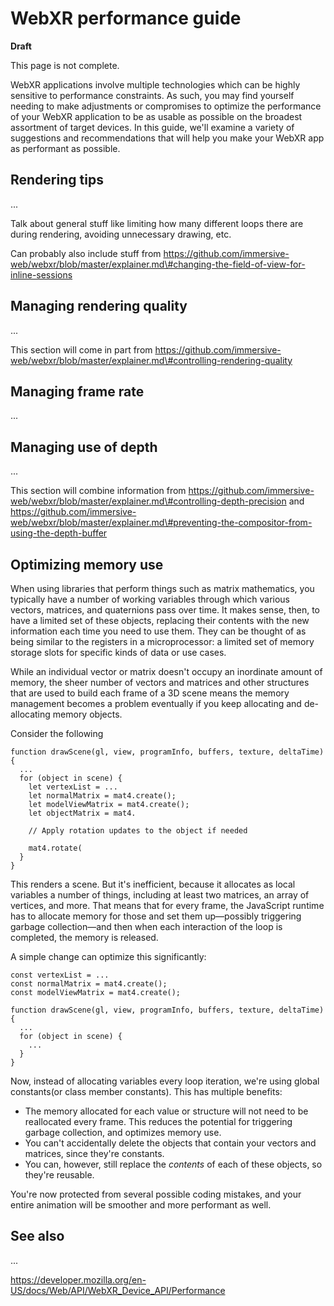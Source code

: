 WebXR performance guide
=======================

**Draft**

This page is not complete.

WebXR applications involve multiple technologies which can be highly sensitive to performance constraints. As such, you may find yourself needing to make adjustments or compromises to optimize the performance of your WebXR application to be as usable as possible on the broadest assortment of target devices. In this guide, we'll examine a variety of suggestions and recommendations that will help you make your WebXR app as performant as possible.

Rendering tips
--------------

...

Talk about general stuff like limiting how many different loops there are during rendering, avoiding unnecessary drawing, etc.

Can probably also include stuff from https://github.com/immersive-web/webxr/blob/master/explainer.md\#changing-the-field-of-view-for-inline-sessions

Managing rendering quality
--------------------------

...

This section will come in part from https://github.com/immersive-web/webxr/blob/master/explainer.md\#controlling-rendering-quality

Managing frame rate
-------------------

...

Managing use of depth
---------------------

...

This section will combine information from https://github.com/immersive-web/webxr/blob/master/explainer.md\#controlling-depth-precision and https://github.com/immersive-web/webxr/blob/master/explainer.md\#preventing-the-compositor-from-using-the-depth-buffer

Optimizing memory use
---------------------

When using libraries that perform things such as matrix mathematics, you typically have a number of working variables through which various vectors, matrices, and quaternions pass over time. It makes sense, then, to have a limited set of these objects, replacing their contents with the new information each time you need to use them. They can be thought of as being similar to the registers in a microprocessor: a limited set of memory storage slots for specific kinds of data or use cases.

While an individual vector or matrix doesn't occupy an inordinate amount of memory, the sheer number of vectors and matrices and other structures that are used to build each frame of a 3D scene means the memory management becomes a problem eventually if you keep allocating and de-allocating memory objects.

Consider the following

    function drawScene(gl, view, programInfo, buffers, texture, deltaTime) {
      ...
      for (object in scene) {
        let vertexList = ...
        let normalMatrix = mat4.create();
        let modelViewMatrix = mat4.create();
        let objectMatrix = mat4.

        // Apply rotation updates to the object if needed

        mat4.rotate(
      }
    }

This renders a scene. But it's inefficient, because it allocates as local variables a number of things, including at least two matrices, an array of vertices, and more. That means that for every frame, the JavaScript runtime has to allocate memory for those and set them up—possibly triggering garbage collection—and then when each interaction of the loop is completed, the memory is released.

A simple change can optimize this significantly:

    const vertexList = ...
    const normalMatrix = mat4.create();
    const modelViewMatrix = mat4.create();

    function drawScene(gl, view, programInfo, buffers, texture, deltaTime) {
      ...
      for (object in scene) {
        ...
      }
    }

Now, instead of allocating variables every loop iteration, we're using global constants(or class member constants). This has multiple benefits:

-   The memory allocated for each value or structure will not need to be reallocated every frame. This reduces the potential for triggering garbage collection, and optimizes memory use.
-   You can't accidentally delete the objects that contain your vectors and matrices, since they're constants.
-   You can, however, still replace the *contents* of each of these objects, so they're reusable.

You're now protected from several possible coding mistakes, and your entire animation will be smoother and more performant as well.

See also
--------

...

<a href="https://developer.mozilla.org/en-US/docs/Web/API/WebXR_Device_API/Performance" class="_attribution-link">https://developer.mozilla.org/en-US/docs/Web/API/WebXR_Device_API/Performance</a>
